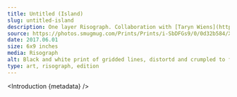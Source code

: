 ```yaml
---
title: Untitled (Island)
slug: untitled-island
description: One layer Risograph. Collaboration with [Taryn Wiens](https://www.tarynwiens.com/). 
source: https://photos.smugmug.com/Prints/Prints/i-SbDFGs9/0/0d32b584/X2/topo-800-X2.png
date: 2017.06.01
size: 6x9 inches
media: Risograph
alt: Black and white print of gridded lines, distortd and crumpled to form a vaguely geographic form.
type: art, risograph, edition
---
```


<script>
  import Introduction from '../components/Introduction.svelte'
</script>

<Introduction {metadata} />